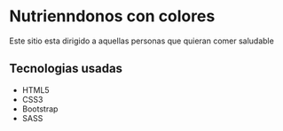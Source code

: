 <h1>Nutrienndonos con colores</h1>
<p>Este sitio esta dirigido a aquellas personas que quieran comer saludable</p>

<h2>Tecnologias usadas</h2>
<ul>
<li>HTML5</li>
<li>CSS3</li>
<li>Bootstrap</li>
<li>SASS</li>
</ul>